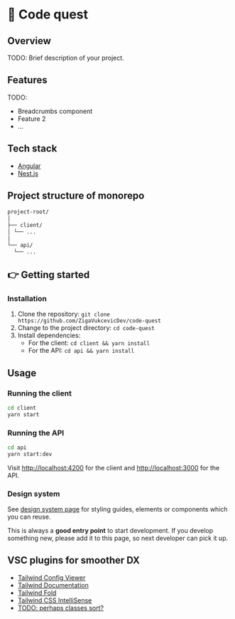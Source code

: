 # 🚀 Code quest

## Overview

TODO: Brief description of your project.

## Features

TODO:

- Breadcrumbs component
- Feature 2
- ...

## Tech stack

- [Angular](https://angular.io/)
- [Nest.js](https://nestjs.com/)

## Project structure of monorepo

```bash
project-root/
│
├── client/
│ └── ...
│
└── api/
  └── ...
```

## 👉 Getting started

### Installation

1. Clone the repository: `git clone https://github.com/ZigaVukcevicDev/code-quest`
2. Change to the project directory: `cd code-quest`
3. Install dependencies:
   - For the client: `cd client && yarn install`
   - For the API: `cd api && yarn install`

## Usage

### Running the client

```bash
cd client
yarn start
```

### Running the API

```bash
cd api
yarn start:dev
```

Visit [http://localhost:4200](http://localhost:4200) for the client and [http://localhost:3000](http://localhost:3000) for the API.

### Design system

See [design system page](http://localhost:4200/design-system) for styling guides, elements or components which you can reuse.

This is always a **good entry point** to start development. If you develop something new, please add it to this page, so next developer can pick it up.

## VSC plugins for smoother DX

- [Tailwind Config Viewer](https://marketplace.visualstudio.com/items?itemName=KalimahApps.tailwind-config-viewer)
- [Tailwind Documentation](https://marketplace.visualstudio.com/items?itemName=alfredbirk.tailwind-documentation)
- [Tailwind Fold](https://marketplace.visualstudio.com/items?itemName=stivo.tailwind-fold)
- [Tailwind CSS IntelliSense](https://marketplace.visualstudio.com/items?itemName=bradlc.vscode-tailwindcss)
- [TODO: perhaps classes sort?](https://tailwindcss.com/blog/automatic-class-sorting-with-prettier)
